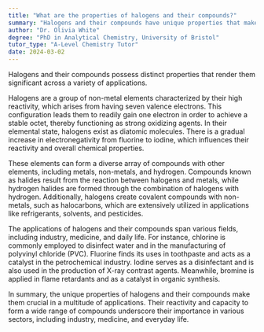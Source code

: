 ```yaml
---
title: "What are the properties of halogens and their compounds?"
summary: "Halogens and their compounds have unique properties that make them important in various applications."
author: "Dr. Olivia White"
degree: "PhD in Analytical Chemistry, University of Bristol"
tutor_type: "A-Level Chemistry Tutor"
date: 2024-03-02
---
```


Halogens and their compounds possess distinct properties that render them significant across a variety of applications.

Halogens are a group of non-metal elements characterized by their high reactivity, which arises from having seven valence electrons. This configuration leads them to readily gain one electron in order to achieve a stable octet, thereby functioning as strong oxidizing agents. In their elemental state, halogens exist as diatomic molecules. There is a gradual increase in electronegativity from fluorine to iodine, which influences their reactivity and overall chemical properties.

These elements can form a diverse array of compounds with other elements, including metals, non-metals, and hydrogen. Compounds known as halides result from the reaction between halogens and metals, while hydrogen halides are formed through the combination of halogens with hydrogen. Additionally, halogens create covalent compounds with non-metals, such as halocarbons, which are extensively utilized in applications like refrigerants, solvents, and pesticides.

The applications of halogens and their compounds span various fields, including industry, medicine, and daily life. For instance, chlorine is commonly employed to disinfect water and in the manufacturing of polyvinyl chloride (PVC). Fluorine finds its uses in toothpaste and acts as a catalyst in the petrochemical industry. Iodine serves as a disinfectant and is also used in the production of X-ray contrast agents. Meanwhile, bromine is applied in flame retardants and as a catalyst in organic synthesis.

In summary, the unique properties of halogens and their compounds make them crucial in a multitude of applications. Their reactivity and capacity to form a wide range of compounds underscore their importance in various sectors, including industry, medicine, and everyday life.
    